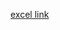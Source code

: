 [excel link](https://docs.google.com/spreadsheets/d/1NM64-yKl3E_xyrvwaf75rwENzdfK4W0ss24D3DoMGwA/edit?usp=sharing)
